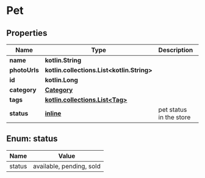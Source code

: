 # Pet

## Properties

 Name          | Type                                             | Description             | Notes      
---------------|--------------------------------------------------|-------------------------|------------
 **name**      | **kotlin.String**                                |                         |
 **photoUrls** | **kotlin.collections.List&lt;kotlin.String&gt;** |                         |
 **id**        | **kotlin.Long**                                  |                         | [optional] 
 **category**  | [**Category**](Category.md)                      |                         | [optional] 
 **tags**      | [**kotlin.collections.List&lt;Tag&gt;**](Tag.md) |                         | [optional] 
 **status**    | [**inline**](#Status)                            | pet status in the store | [optional] 

<a id="Status"></a>

## Enum: status

 Name   | Value                    
--------|--------------------------
 status | available, pending, sold 



